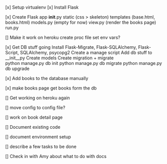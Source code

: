 [x] Setup virtualenv
[x] Install Flask

[x] Create Flask app 
  __init__.py
  static (css > skeleton)
  templates (base.html, books.html)
  models.py (empty for now)
  view.py (render the books page)
  run.py 

[] Make it work on heroku
  create proc file
  set env vars?

[x] Get DB stuff going
  Install Flask-Migrate, Flask-SQLAlchemy, Flask-Script, SQLAlchemy, psycopg2
  Create a manage script
  Add db stuff to __init__py
  Create models
  Create migration + migrate    
    python manage.py db init
    python manage.py db migrate
    python manage.py db upgrade

[x] Add books to the database manually

[x] make books page get books form the db

[] Get working on heroku again

[] move config to config file?

[] work on book detail page

[] Document existing code

[] document environment setup

[] describe a few tasks to be done

[] Check in with Amy about what to do with docs
